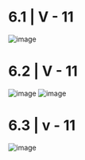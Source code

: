 # 6.1 | V - 11
![image](https://github.com/user-attachments/assets/1699dc81-ddc6-42c2-bcc3-2c7f939940fb)




# 6.2 | V - 11 
![image](https://github.com/user-attachments/assets/6b508fad-7894-4c9f-a446-9be0bc9837d6)
![image](https://github.com/user-attachments/assets/49051423-a4b8-42bf-92a6-d6ea84ffcd7f)




# 6.3 | v - 11
![image](https://github.com/user-attachments/assets/e3a24c06-b610-4af8-bed1-51b2face79e2)
